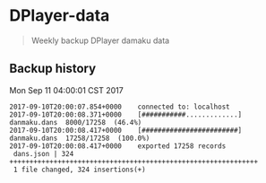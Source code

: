 # DPlayer-data

> Weekly backup DPlayer damaku data

## Backup history

Mon Sep 11 04:00:01 CST 2017

```
2017-09-10T20:00:07.854+0000	connected to: localhost
2017-09-10T20:00:08.371+0000	[###########.............]  danmaku.dans  8000/17258  (46.4%)
2017-09-10T20:00:08.417+0000	[########################]  danmaku.dans  17258/17258  (100.0%)
2017-09-10T20:00:08.417+0000	exported 17258 records
 dans.json | 324 ++++++++++++++++++++++++++++++++++++++++++++++++++++++++++++++
 1 file changed, 324 insertions(+)
```

